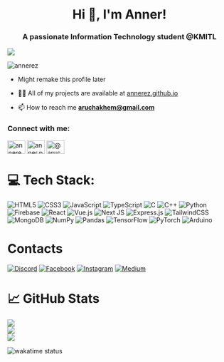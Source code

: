 <h1 align="center">Hi 👋, I'm Anner!</h1>
<h3 align="center">A passionate Information Technology student @KMITL</h3>

[![](https://visitcount.itsvg.in/api?id=Annerez&icon=0&color=0)](https://visitcount.itsvg.in)
<p align="left"> <img src="https://wakatime.com/badge/user/5def2b97-aeb5-4e19-a731-8b627c7f59a6.svg" alt="annerez" /> </p>

- Might remake this profile later

- 👨‍💻 All of my projects are available at [annerez.github.io](annerez.github.io)

- 📫 How to reach me **aruchakhem@gmail.com**

<h3 align="left">Connect with me:</h3>
<p align="left">
<a href="https://kaggle.com/annerez" target="blank"><img align="center" src="https://raw.githubusercontent.com/rahuldkjain/github-profile-readme-generator/master/src/images/icons/Social/kaggle.svg" alt="annerez" height="30" width="40" /></a>
<a href="https://instagram.com/anner.py" target="blank"><img align="center" src="https://raw.githubusercontent.com/rahuldkjain/github-profile-readme-generator/master/src/images/icons/Social/instagram.svg" alt="anner.py" height="30" width="40" /></a>
<a href="https://medium.com/@aruchakhem" target="blank"><img align="center" src="https://raw.githubusercontent.com/rahuldkjain/github-profile-readme-generator/master/src/images/icons/Social/medium.svg" alt="@aruchakhem" height="30" width="40" /></a>
</p>

# 💻 Tech Stack:
![HTML5](https://img.shields.io/badge/html5-%23E34F26.svg?style=for-the-badge&logo=html5&logoColor=white) ![CSS3](https://img.shields.io/badge/css3-%231572B6.svg?style=for-the-badge&logo=css3&logoColor=white) ![JavaScript](https://img.shields.io/badge/javascript-%23323330.svg?style=for-the-badge&logo=javascript&logoColor=%23F7DF1E) ![TypeScript](https://img.shields.io/badge/typescript-%23007ACC.svg?style=for-the-badge&logo=typescript&logoColor=white) ![C](https://img.shields.io/badge/c-%2300599C.svg?style=for-the-badge&logo=c&logoColor=white) ![C++](https://img.shields.io/badge/c++-%2300599C.svg?style=for-the-badge&logo=c%2B%2B&logoColor=white) ![Python](https://img.shields.io/badge/python-3670A0?style=for-the-badge&logo=python&logoColor=ffdd54) ![Firebase](https://img.shields.io/badge/firebase-%23039BE5.svg?style=for-the-badge&logo=firebase) ![React](https://img.shields.io/badge/react-%2320232a.svg?style=for-the-badge&logo=react&logoColor=%2361DAFB) ![Vue.js](https://img.shields.io/badge/vuejs-%2335495e.svg?style=for-the-badge&logo=vuedotjs&logoColor=%234FC08D) ![Next JS](https://img.shields.io/badge/Next-black?style=for-the-badge&logo=next.js&logoColor=white) ![Express.js](https://img.shields.io/badge/express.js-%23404d59.svg?style=for-the-badge&logo=express&logoColor=%2361DAFB) ![TailwindCSS](https://img.shields.io/badge/tailwindcss-%2338B2AC.svg?style=for-the-badge&logo=tailwind-css&logoColor=white) ![MongoDB](https://img.shields.io/badge/MongoDB-%234ea94b.svg?style=for-the-badge&logo=mongodb&logoColor=white) ![NumPy](https://img.shields.io/badge/numpy-%23013243.svg?style=for-the-badge&logo=numpy&logoColor=white) ![Pandas](https://img.shields.io/badge/pandas-%23150458.svg?style=for-the-badge&logo=pandas&logoColor=white) ![TensorFlow](https://img.shields.io/badge/TensorFlow-%23FF6F00.svg?style=for-the-badge&logo=TensorFlow&logoColor=white) ![PyTorch](https://img.shields.io/badge/PyTorch-%23EE4C2C.svg?style=for-the-badge&logo=PyTorch&logoColor=white) ![Arduino](https://img.shields.io/badge/-Arduino-00979D?style=for-the-badge&logo=Arduino&logoColor=white)

# Contacts
[![Discord](https://img.shields.io/badge/Discord-%237289DA.svg?logo=discord&logoColor=white)](https://discord.gg/Anner#8159) [![Facebook](https://img.shields.io/badge/Facebook-%231877F2.svg?logo=Facebook&logoColor=white)](https://facebook.com/Arucha.Khematharonon) [![Instagram](https://img.shields.io/badge/Instagram-%23E4405F.svg?logo=Instagram&logoColor=white)](https://instagram.com/anner.py) [![Medium](https://img.shields.io/badge/Medium-12100E?logo=medium&logoColor=white)](https://medium.com/@@aruchakhem) 


# 📈 GitHub Stats
![](https://github-readme-stats.vercel.app/api?username=Annerez&theme=dark&hide_border=false&include_all_commits=false&count_private=true)<br/>
![](https://github-readme-streak-stats.herokuapp.com/?user=Annerez&theme=dark&hide_border=false)<br/>
![](https://github-readme-stats.vercel.app/api/top-langs/?username=Annerez&theme=dark&hide_border=false&include_all_commits=false&count_private=true&layout=compact)
<p><img align="left" src="https://github-readme-stats.vercel.app/api/wakatime?username=Anner&langs_count=8&layout=compact&hide_border=true&bg_color=282a36&title_color=fdaaaa&text_color=fdaaaa&icon_color=fdaaaa" alt="wakatime status" /></p>
